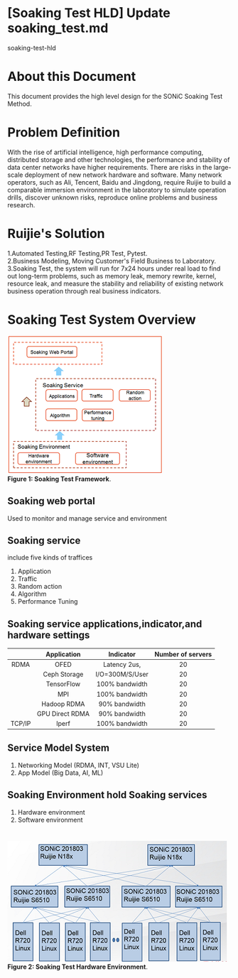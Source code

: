 # [Soaking Test HLD] Update soaking\_test.md
soaking-test-hld

# About this Document
This document provides the high level design for the SONiC Soaking Test Method.

# Problem Definition
With the rise of artificial intelligence, high performance computing, distributed storage and other technologies, the performance and stability of data center networks have higher requirements. There are risks in the large-scale deployment of new network hardware and software. Many network operators, such as Ali, Tencent, Baidu and Jingdong, require Ruijie to build a comparable immersion environment in the laboratory to simulate operation drills, discover unknown risks, reproduce online problems and business research.

# Ruijie's Solution

1.Automated Testing,RF Testing,PR Test, Pytest.<br>
2.Business Modeling, Moving Customer's Field Business to Laboratory.<br>
3.Soaking Test, the system will run for 7x24 hours under real load to find out long-term problems, such as memory leak, memory rewrite, kernel, resource leak, and measure the stability and reliability of existing network business operation through real business indicators.<br>

# Soaking Test System Overview
![](soaking_framework_3.png)<br>
__Figure 1: Soaking Test Framework__. 

## Soaking web portal
Used to monitor and manage service and environment

## Soaking service
include five kinds of traffices<br>
1. Application<br>
2. Traffic<br>
3. Random action<br>
4. Algorithm<br>
5. Performance Tuning<br>

## Soaking service applications,indicator,and hardware settings
|	|Application 	|Indicator	|Number of servers |
|:-----:|:-------------:|:-------------:|:----------------:|
|RDMA	|OFED		|Latency 2us,   |20		   |
|	|Ceph Storage	|I/O=300M/S/User|20		   |
|       |TensorFlow     |100% bandwidth |20                |
|       |MPI            |100% bandwidth |20                |
|       |Hadoop RDMA    | 90% bandwidth |20                |
|       |GPU Direct RDMA| 90% bandwidth |20                |
|TCP/IP | Iperf         |100% bandwidth |20                |

## Service Model System
1. Networking Model (RDMA, INT, VSU Lite)<br>
2. App Model (Big Data, AI, ML)<br>

## Soaking Environment hold Soaking services
1. Hardware environment<br>
2. Software environment<br>
#
![](soaking-test-environment-2.png)<br>
__Figure 2: Soaking Test Hardware Environment__. 
